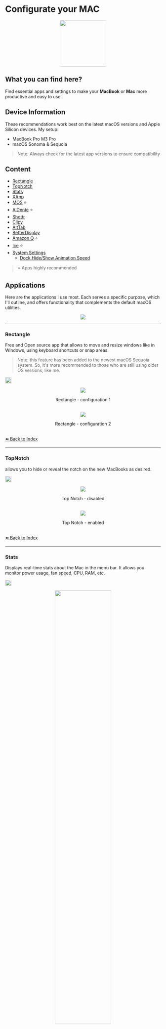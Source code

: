# Configurate your MAC

<p align="center"><img src="docs/logo.png" width=150px></p> 



## What you can find here?
Find essential apps and settings to make your **MacBook** or **Mac** more productive and easy to use.

## Device Information
These recommendations work best on the latest macOS versions and Apple Silicon devices. My setup:

- MacBook Pro M3 Pro
- macOS Sonoma & Sequoia

> Note: Always check for the latest app versions to ensure compatibility


## Content

- [Rectangle](#rectangle)      
- [TopNotch](#topnotch)          
- [Stats](#stats)                
- [XApp](#xapp)                  
- [MOS](#mos) ⭐️
- [AlDente](#aldente) ⭐️           
- [Shottr](#shottr)              
- [Clipy](#clipy)                
- [AltTab](#alttab)              
- [BetterDisplay](#betterdisplay)
- [Amazon Q](#amazon-q) ⭐️         
- [Ice](#ice) ⭐️                   
- [System Settings](#system-settings)
  - [Dock Hide/Show Animation Speed](#dock-speed)


> ⭐️ Apps highly recommended




## Applications
Here are the applications I use most. Each serves a specific purpose, which I'll outline, and offers functionality that complements the default macOS utilities.

<p align="center"><img src="docs/applications.png" width=auto></p> 


---


### Rectangle
Free and Open source app that allows to move and resize windows like in Windows, using keyboard shortcuts or snap areas.

> Note: this feature has been added to the newest macOS Sequoia system. So, it's more recommended to those who are still using older OS versions, like me.

<a href="https://rectangleapp.com/"><img src="https://img.shields.io/badge/download-here-blue.svg" height=20px></a>

<p align="center"><img src="docs/rectangle/rectangle-config.png">
<p align="center" justify="center">Rectangle - configuration 1<br><br />


<p align="center"><img src="docs/rectangle/rectangle-config2.png">
<p align="center" justify="center">Rectangle - configuration 2<br><br />

[⬅️ Back to Index](#content)



---



### TopNotch
allows you to hide or reveal the notch on the new MacBooks as desired.

<a href="https://topnotch.app/"><img src="https://img.shields.io/badge/download-here-pink.svg" height=20px></a>

<p align="center"><img src="docs/topNotch/topnotch-off.png">
<p align="center" justify="center">Top Notch - disabled<br><br />

<p align="center"><img src="docs/topNotch/topnotch-on.png">
<p align="center" justify="center">Top Notch - enabled<br><br />

[⬅️ Back to Index](#content)



---



### Stats
Displays real-time stats about the Mac in the menu bar. It allows you monitor power usage, fan speed, CPU, RAM, etc.

<a href="https://github.com/exelban/stats"><img src="https://img.shields.io/badge/download-here-orange.svg" height=20px></a>

<p align="center"><img src="docs/stats/stats-mockup1.png" width=60%>
<p align="center" justify="center">Stats - menu bar<br><br />

<p align="center"><img src="docs/stats/stats-mockup2.png">
<p align="center" justify="center">Stats - monitors available<br><br />

> I mainly use the power, fan, CPU, and RAM features, but there are many more for you to explore.

#### CPU monitor configuration
**⚠️ Warning: This content contains multiple images.**

<p align="center"><img src="docs/stats/stats-cpu.png" width=50%>
<p align="center" justify="center">Stats - cpu usage<br><br />

<p align="center"><img src="docs/stats/stats-cpu1.png">
<p align="center" justify="center">Stats - cpu configuration 1<br><br />

<p align="center"><img src="docs/stats/stats-cpu2.png">
<p align="center" justify="center">Stats - cpu configuration 2<br><br />

<p align="center"><img src="docs/stats/stats-cpu3.png">
<p align="center" justify="center">Stats - cpu configuration 3<br><br />

#### RAM monitor configuration

<p align="center"><img src="docs/stats/stats-ram.png" width=50%>
<p align="center" justify="center">Stats - ram usage<br><br />

<p align="center"><img src="docs/stats/stats-ram1.png">
<p align="center" justify="center">Stats - ram configuration 1<br><br />

<p align="center"><img src="docs/stats/stats-ram2.png">
<p align="center" justify="center">Stats - ram configuration 2<br><br />

<p align="center"><img src="docs/stats/stats-ram3.png">
<p align="center" justify="center">Stats - ram configuration 3<br><br />

#### FANS monitor configuration

<p align="center"><img src="docs/stats/stats-fans.png" width=50%>
<p align="center" justify="center">Stats - fans usage (bottom) in RPM<br><br />

<p align="center"><img src="docs/stats/stats-fans1.png">
<p align="center" justify="center">Stats - fans configuration 1<br><br />

<p align="center"><img src="docs/stats/stats-fans2.png">
<p align="center" justify="center">Stats - fans configuration 2<br><br />

#### POWER monitor configuration
<p align="center"><img src="docs/stats/stats-fans.png" width=50%>
<p align="center" justify="center">Stats - fans usage (top)<br><br />

<p align="center"><img src="docs/stats/stats-battery1.png">
<p align="center" justify="center">Stats - power configuration 1<br><br />

<p align="center"><img src="docs/stats/stats-battery2.png">
<p align="center" justify="center">Stats - power configuration 2<br><br />

[⬅️ Back to Index](#content)



---



### XApp
A powerful cleaner that helps you uninstall apps completely by removing caches and all related files.

<a href="https://www.better365.cn/xapp.html"><img src="https://img.shields.io/badge/download-here-orange.svg" height=20px></a>

<p align="center"><img src="docs/xapp/xapp.png" width=60%>
<p align="center" justify="center">XApp - Interface<br><br />

[⬅️ Back to Index](#content)



---


### MOS
For users who are frustrated with the default mouse scrolling direction on Mac, MOS allows them to reverse the scrolling direction and make the mouse usage in Mac **natural**.

<a href="https://mos.caldis.me/"><img src="https://img.shields.io/badge/download-here-blue.svg" height=20px></a>

<p align="center"><img src="docs/mos/mos-config.png">
<p align="center" justify="center">MOS - configuration<br><br />

[⬅️ Back to Index](#content)



---



### AlDente
If you, like me, often keep your MacBook connected to the charger for extended periods, you might be concerned about the health of your battery. Continuous charging at 100% **can potentially cause chemical and irreversible damage to the battery**.

> You may have also heard about the [lifespan of lithium-ion batteries](https://www.apple.com/batteries/why-lithium-ion/), typically around 1000 charge cycles. When your MacBook is constantly plugged in, the system may draw power from the battery even while it's charging, further accelerating its degradation.

**Aldente** helps protect battery health by limiting the maximum charge, ensuring the MacBook draws power primarily from the adapter rather than the battery.

<a href="https://github.com/AppHouseKitchen/AlDente-Charge-Limiter"><img src="https://img.shields.io/badge/download-here-red.svg" height=20px></a>

<p align="center"><img src="docs/aldente/aldente-mockup.png">
<p align="center" justify="center">Aldente - menu bar<br><br />

<p align="center"><img src="docs/aldente/battery-not-charging.png">
<p align="center" justify="center">Aldente - system battery not charging<br><br />

<p align="center"><img src="docs/aldente/aldente-premium1.png">
<p align="center" justify="center">Aldente - premium functionalities 1<br><br />

<p align="center"><img src="docs/aldente/aldente-premium2.png">
<p align="center" justify="center">Aldente - premium functionalities 2<br><br />

<p align="center"><img src="docs/aldente/aldente-premium3.png">
<p align="center" justify="center">Aldente - premium functionalities 3<br><br />

<p align="center"><img src="docs/aldente/aldente-premium4.png">
<p align="center" justify="center">Aldente - premium functionalities 4<br><br />

[⬅️ Back to Index](#content)



---



### Shottr
A multifunctional screenshot tool that offers a range of features to enhance your screenshot-taking experience. All the screenshots in this document were captured using Shottr.

<a href="https://shottr.cc/"><img src="https://img.shields.io/badge/download-here-green.svg" height=20px></a>

<p align="center"><img src="docs/shottr/shottr-config.png">
<p align="center" justify="center">Shottr - configuration<br><br />

[⬅️ Back to Index](#content)


---



### Clipy
Allows you to store and access previously copied content.

<a href="https://clipy-app.com/"><img src="https://img.shields.io/badge/download-here-blue.svg" height=20px></a>

<p align="center"><img src="docs/clipy/clipy-1.png" width=50%>
<p align="center" justify="center">Clipy - interface<br><br />

[⬅️ Back to Index](#content)




---




### AltTab
It brings the power of Windows’s **alt-tab** window switcher to macOS or customize as you desired.

<a href="https://alt-tab-macos.netlify.app/"><img src="https://img.shields.io/badge/download-here-yellow.svg" height=20px></a>

<p align="center"><img src="docs/alttab/alttab-mockup.png">
<p align="center" justify="center">Alt Tab - feature<br><br />

<p align="center"><img src="docs/alttab/alttab-config.png">
<p align="center" justify="center">Alt Tab - configuration<br><br />

[⬅️ Back to Index](#content)



---



### BetterDisplay
**Unlock your displays on your Mac!**

Flexible HiDPI scaling, XDR/HDR extra brightness, virtual screens, DDC control, extra dimming, PIP/streaming, EDID override and lots more!

Control your display by yourself.

<a href="https://github.com/waydabber/BetterDisplay/tree/landing"><img src="https://img.shields.io/badge/download-here-violet.svg" height=20px></a>

<p align="center"><img src="docs/betterdisplay/betterdisplay.png">
<p align="center" justify="center">BetterDisplay - some features<br><br />

[⬅️ Back to Index](#content)



---



### Amazon Q
Amazon Q (previously known as __CodeWhisperer__) is an AI tool designed for enhancing shell command line interactions. It offers a range of functionalities including personalized code completions, inline documentation, and translation of natural language into code. 

Currently, it is exclusively available for macOS, so enjoy it :)

<a href="https://docs.aws.amazon.com/amazonq/latest/qdeveloper-ug/command-line-getting-started-installing.html"><img src="https://img.shields.io/badge/download-here-orange.svg" height=20px></a>

<p align="center"><img src="docs/codeWhisperer/codeWhisperer-autofill.gif">
<p align="center" justify="center">Code Whisperer - IDE-style completions<br><br />

<p align="center"><img src="docs/codeWhisperer/codeWhisperer-aiTool.gif">
<p align="center" justify="center">Code Whisperer - Natural language-to-bash translation<br><br />

[⬅️ Back to Index](#content)



---


### Ice
Enables you to group icons occupying space into a fixed folder directly on your menu bar.

<a href="https://github.com/jordanbaird/Ice"><img src="https://img.shields.io/badge/download-here-purple.svg" height=20px></a>

<p align="center"><img src="docs/ice/ice-icon.png">
<p align="center" justify="center">Ice - icon in menu bar<br><br />


[⬅️ Back to Index](#content)





## System Settings

### Dock Speed
Occasionally, the Mac dock occupies space on our desktop. You can use the key combination **⌥⌘D** to hide/show the dock. However, the animation for the dock to reappear is too slow.

- To make the Dock **instantly** leap back into view when it’s needed, rather than slide, type the following in your terminal:
```bash
defaults write com.apple.dock autohide-time-modifier -int 0; killall Dock
```

- If you’d like the animation for the dock to reappear to last for a **split-second**, try the following:
```bash
defaults write com.apple.dock autohide-time-modifier -float 0.15; killall Dock
```

> To explain, changing "0.15" with any number can let you tailor things as it represents the time in seconds taken for the dock to reappear fully.

- To **revert back** to the default sliding effect, type the following:
```bash
defaults delete com.apple.dock autohide-time-modifier; killall Dock
```

[⬅️ Back to Index](#content)


## Notes
I will keep an eye on this repository and make updates as needed.

